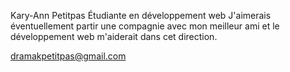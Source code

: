 Kary-Ann Petitpas
Étudiante en développement web
J'aimerais éventuellement partir une compagnie avec mon meilleur ami et le développement web m'aiderait dans cet direction.


dramakpetitpas@gmail.com